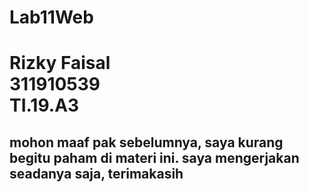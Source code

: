 # Lab11Web
<h1>Rizky Faisal
  <br>311910539
  <br>TI.19.A3
  </h1>
  <h2> mohon maaf pak sebelumnya, saya kurang begitu paham di materi ini. saya mengerjakan seadanya saja, terimakasih</h2>
